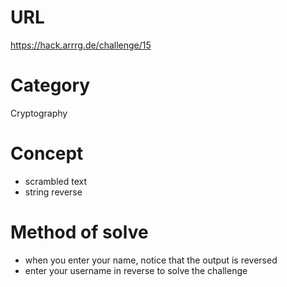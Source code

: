 # URL
https://hack.arrrg.de/challenge/15
# Category
Cryptography
# Concept
* scrambled text
* string reverse
# Method of solve
* when you enter your name, notice that the output is reversed
* enter your username in reverse to solve the challenge
